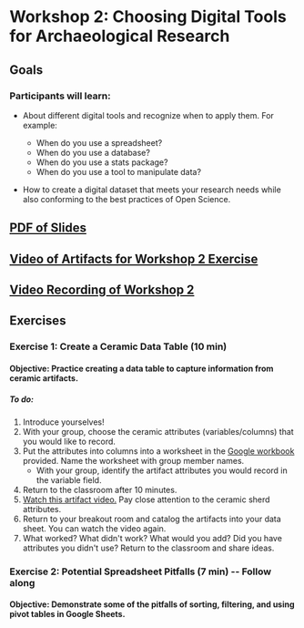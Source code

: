 # Workshop 2: Choosing Digital Tools for Archaeological Research

## Goals
### Participants will learn:
* About different digital tools and recognize when to apply them.  For example:
    * When do you use a spreadsheet?
    * When do you use a database?
    * When do you use a stats package?
    * When do you use a tool to manipulate data?

* How to create a digital dataset that meets your research needs while also conforming to the best practices of Open Science.

## [PDF of Slides](https://drive.google.com/file/d/15rI-MQCFmPT6KCP65XJeHU8GpIOgsm5y/view?usp=sharing)

## [Video of Artifacts for Workshop 2 Exercise](https://vimeo.com/574561557)

## [Video Recording of Workshop 2](https://vimeo.com/576802211)

## Exercises
### Exercise 1: Create a Ceramic Data Table (10 min)
#### **Objective:** Practice creating a data table to capture information from ceramic artifacts.
##### To do:
1. Introduce yourselves!
2. With your group, choose the ceramic attributes (variables/columns) that you would like to record.
3. Put the attributes into columns into a worksheet in the [Google workbook](https://docs.google.com/spreadsheets/d/1685ZhEmZsuC35tjdZ-Oosy1e2OmHWrN49u7FlBzWr9o/edit?usp=sharing) provided. Name the worksheet with group member names.
   * With your group, identify the artifact attributes you would record in the variable field.
4. Return to the classroom after 10 minutes.
5. [Watch this artifact video.](https://vimeo.com/574561557) Pay close attention to the ceramic sherd attributes.
6. Return to your breakout room and catalog the artifacts into your data sheet. You can watch the video again.
7. What worked? What didn't work? What would you add? Did you have attributes you didn't use? Return to the classroom and share ideas.

### Exercise 2: Potential Spreadsheet Pitfalls (7 min) -- Follow along
#### **Objective:** Demonstrate some of the pitfalls of sorting, filtering, and using pivot tables in Google Sheets.

